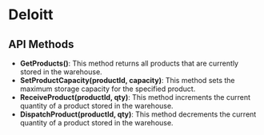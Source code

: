 # Deloitt

## API Methods

- **GetProducts()**: This method returns all products that are currently stored in the warehouse.
- **SetProductCapacity(productId, capacity)**: This method sets the maximum storage capacity for the specified product.
- **ReceiveProduct(productId, qty)**: This method increments the current quantity of a product stored in the warehouse.
- **DispatchProduct(productId, qty)**: This method decrements the current quantity of a product stored in the warehouse.
